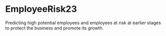 # EmployeeRisk23
Predicting high potential employees and employees at risk at earlier stages to protect the business and promote its growth.

